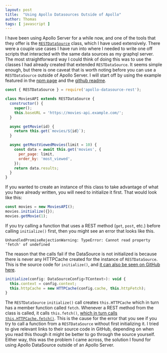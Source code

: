 ```yaml
---
layout: post
title:  "Using Apollo Datasources Outside of Apollo"
author: Thomas
tags: [ javascript ]
---
```

I have been using Apollo Server for a while now, and one of the tools that they offer is the [`RESTDataSource`](https://www.npmjs.com/package/apollo-datasource-rest) class, which I have used extensively.
There were a couple use cases I have run into where I needed to write one off scripts that interacted with the same data sources as my graphql server.
The most straightforward way I could think of doing this was to use the classes I had already created that extended `RESTDataSource`.
It seems simple enough, but there is one caveat that is worth noting before you can use a `RESTDataSource` outside of Apollo Server.
I will start off by using the example featured in the [npm page](https://www.npmjs.com/package/apollo-datasource-rest) and the [github readme](https://github.com/apollographql/apollo-server/tree/master/packages/apollo-datasource-rest).

```javascript
const { RESTDataSource } = require('apollo-datasource-rest');

class MoviesAPI extends RESTDataSource {
  constructor() {
    super();
    this.baseURL = 'https://movies-api.example.com/';
  }

  async getMovie(id) {
    return this.get(`movies/${id}`);
  }

  async getMostViewedMovies(limit = 10) {
    const data = await this.get('movies', {
      per_page: limit,
      order_by: 'most_viewed',
    });
    return data.results;
  }
}
```

If you wanted to create an instance of this class to take advantage of what you have already written, you will need to initialize it first.
That would look like this:

```javascript
const movies = new MoviesAPI();
movies.initialize({});
movies.getMovie(1);
```

If you try calling a function that uses a REST method (`get`, `post`, etc.) before calling `initialize()` first, then you might see an error that looks like this.

```
UnhandledPromiseRejectionWarning: TypeError: Cannot read property 'fetch' of undefined
```

The reason that the calls fail if the DataSource is not initialized is because there is never any HTTPCache created for the instance of `RESTDataSource`.
This is the source code for `initialize()`, and [it can also be seen on GitHub here](https://github.com/apollographql/apollo-server/blob/02f1fb6498206ac7d8fdd5b1de7e509d483be5bf/packages/apollo-datasource-rest/src/RESTDataSource.ts#L58).

```javascript
initialize(config: DataSourceConfig<TContext>): void {
  this.context = config.context;
  this.httpCache = new HTTPCache(config.cache, this.httpFetch);
}
```

The `RESTDataSource` `initialize()` call creates `this.HTTPCache` which in turn has a member function called `fetch`.
Whenever a REST method from the class is called, it calls `this.fetch()`, [which in turn calls `this.HTTPCache.fetch()`](https://github.com/apollographql/apollo-server/blob/02f1fb6498206ac7d8fdd5b1de7e509d483be5bf/packages/apollo-datasource-rest/src/RESTDataSource.ts#L257).
This is the cause for the error that you see if you try to call a function from a `RESTDataSource` without first initializing it.
I tried to give relevant links to their source code in GitHub, depending on when you read this though it might be better to go through the source yourself.
Either way, this was the problem I came across, the solution I found for using Apollo DataSource outside of an Apollo Server.
